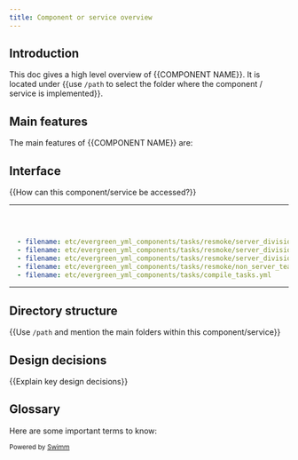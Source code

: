 ```yaml
---
title: Component or service overview
---
```

## Introduction

This doc gives a high level overview of {{COMPONENT NAME}}. It is located under {{use `/path` to select the folder where the component / service is implemented}}.

## Main features

The main features of {{COMPONENT NAME}} are:

## Interface

{{How can this component/service be accessed?}}

<SwmSnippet path="/etc/evergreen_nightly.yml" line="6">

---

&nbsp;

```yaml

  - filename: etc/evergreen_yml_components/tasks/resmoke/server_divisions/clusters_and_integrations/tasks.yml
  - filename: etc/evergreen_yml_components/tasks/resmoke/server_divisions/durable_transactions_and_availability/tasks.yml
  - filename: etc/evergreen_yml_components/tasks/resmoke/server_divisions/query/tasks.yml
  - filename: etc/evergreen_yml_components/tasks/resmoke/non_server_teams/tasks.yml
  - filename: etc/evergreen_yml_components/tasks/compile_tasks.yml
```

---

</SwmSnippet>

## Directory structure

{{Use `/path` and mention the main folders within this component/service}}

## Design decisions

{{Explain key design decisions}}

## Glossary

Here are some important terms to know:

<SwmMeta version="3.0.0" repo-id="Z2l0aHViJTNBJTNBbW9uZ28lM0ElM0FJZGl0WWVnZXJTd2ltbQ==" repo-name="mongo"><sup>Powered by [Swimm](https://staging.swimm.cloud/)</sup></SwmMeta>
